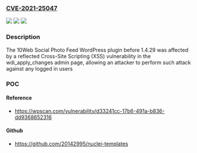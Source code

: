 ### [CVE-2021-25047](https://cve.mitre.org/cgi-bin/cvename.cgi?name=CVE-2021-25047)
![](https://img.shields.io/static/v1?label=Product&message=10Web%20Social%20Photo%20Feed&color=blue)
![](https://img.shields.io/static/v1?label=Version&message=1.4.29%3C%201.4.29%20&color=brighgreen)
![](https://img.shields.io/static/v1?label=Vulnerability&message=CWE-79%20Cross-site%20Scripting%20(XSS)&color=brighgreen)

### Description

The 10Web Social Photo Feed WordPress plugin before 1.4.29 was affected by a reflected Cross-Site Scripting (XSS) vulnerability in the wdi_apply_changes admin page, allowing an attacker to perform such attack against any logged in users

### POC

#### Reference
- https://wpscan.com/vulnerability/d33241cc-17b6-491a-b836-dd9368652316

#### Github
- https://github.com/20142995/nuclei-templates

